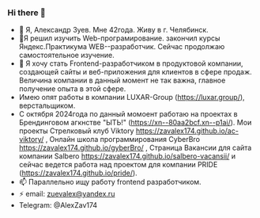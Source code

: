 ### Hi there 👋
- 🔭 Я, Александр Зуев.
Мне 42года. Живу в г. Челябинск.
- 🌱Я решил изучить Web-програмирование.
закончил курсы Яндекс.Практикума WEB--разработчик. Сейчас продолжаю самостоятельное изучение.
- 💬 Я хочу стать Frontend-разработчиком в продуктовой компании, создающей сайты и веб-приложения для клиентов в сфере продаж. Величина компании в данный момент не так важна, главное получение опыта в этой сфере.
- Имею опят работы в компании LUXAR-Group (https://luxar.group/), верстальщиком.
- С октября 2024года по данный момоент работаю на проектах в Брендинговом агкнстве "ЫТЬ!" (https://xn--80aa2bcf.xn--p1ai/). Мои проекты Стрелковый клуб Viktory https://zavalex174.github.io/ac-viktory/ , Онлайн школа программирования CyberBro https://zavalex174.github.io/gyberBro/ , Страница Вакансии для сайта компании Salbero https://zavalex174.github.io/salbero-vacansii/ и сейчас ведется работа над проектом для компании PRIDE (https://zavalex174.github.io/pride/).
- 📫 Параллельно ищу работу frontend разработчиком.
- ⚡ email: zuevalex@yandex.ru
- Telegram: @AlexZav174
<!--
**ZAVALEX174/ZAVALEX174** is a ✨ _special_ ✨ repository because its `README.md` (this file) appears on your GitHub profile.

Here are some ideas to get you started:

- 🔭 I’m currently working on ...
- 🌱 I’m currently learning ...
- 👯 I’m looking to collaborate on ...
- 🤔 I’m looking for help with ...
- 💬 Ask me about ...
- 📫 How to reach me: ...
- 😄 Pronouns: ...
- ⚡ Fun fact: ...
-->
